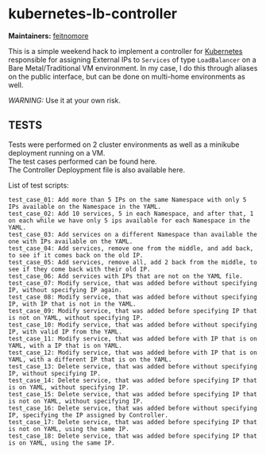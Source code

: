 # kubernetes-lb-controller


**Maintainers:** [feitnomore](https://github.com/feitnomore/)

This is a simple weekend hack to implement a controller for [Kubernetes](https://kubernetes.io) responsible for assigning External IPs to `Services` of type `LoadBalancer` on a Bare Metal/Traditional VM environment.
In my case, I do this through aliases on the public interface, but can be done on multi-home environments as well.

*WARNING:* Use it at your own risk.

## TESTS

Tests were performed on 2 cluster environments as well as a minikube deployment running on a VM.  
The test cases performed can be found here.  
The Controller Deploypment file is also available here.  
  
List of test scripts:

```
test_case_01: Add more than 5 IPs on the same Namespace with only 5 IPs available on the Namespace in the YAML.
test_case_02: Add 10 services, 5 in each Namespace, and after that, 1 on each while we have only 5 ips available for each Namespace in the YAML.
test_case_03: Add services on a different Namespace than available the one with IPs available on the YAML.
test_case_04: Add services, remove one from the middle, and add back, to see if it comes back on the old IP.
test_case_05: Add services, remove all, add 2 back from the middle, to see if they come back with their old IP.
test_case_06: Add services with IPs that are not on the YAML file.
test_case_07: Modify service, that was added before without specifying IP, without specifying IP again.
test_case_08: Modify service, that was added before without specifying IP, with IP that is not in the YAML.
test_case_09: Modify service, that was added before specifying IP that is not on YAML, without specifying IP.
test_case_10: Modify service, that was added before without specifying IP, with valid IP from the YAML.
test_case_11: Modify service, that was added before with IP that is on YAML, with a IP that is on YAML.
test_case_12: Modify service, that was added before with IP that is on YAML, with a different IP that is on the YAML.
test_case_13: Delete service, that was added before without specifying IP, without specifying IP.
test_case_14: Delete service, that was added before specifying IP that is on YAML, without specifying IP.
test_case_15: Delete service, that was added before specifying IP that is not on YAML, without specifying IP.
test_case_16: Delete service, that was added before without specifying IP, specifying the IP assigned by Controller.
test_case_17: Delete service, that was added before specifying IP that is not on YAML, using the same IP.
test_case_18: Delete service, that was added before specifying IP that is on YAML, using the same IP.
``` 
